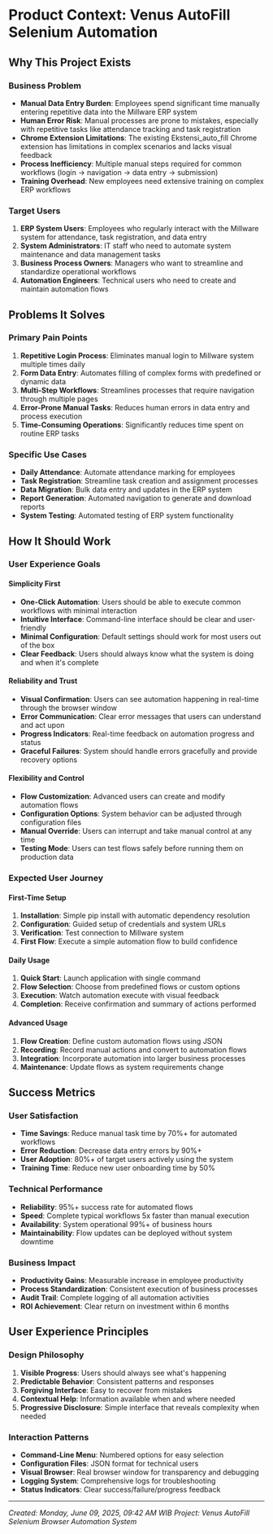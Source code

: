 # Product Context: Venus AutoFill Selenium Automation

## Why This Project Exists

### Business Problem
- **Manual Data Entry Burden**: Employees spend significant time manually entering repetitive data into the Millware ERP system
- **Human Error Risk**: Manual processes are prone to mistakes, especially with repetitive tasks like attendance tracking and task registration
- **Chrome Extension Limitations**: The existing Ekstensi_auto_fill Chrome extension has limitations in complex scenarios and lacks visual feedback
- **Process Inefficiency**: Multiple manual steps required for common workflows (login → navigation → data entry → submission)
- **Training Overhead**: New employees need extensive training on complex ERP workflows

### Target Users
1. **ERP System Users**: Employees who regularly interact with the Millware system for attendance, task registration, and data entry
2. **System Administrators**: IT staff who need to automate system maintenance and data management tasks
3. **Business Process Owners**: Managers who want to streamline and standardize operational workflows
4. **Automation Engineers**: Technical users who need to create and maintain automation flows

## Problems It Solves

### Primary Pain Points
1. **Repetitive Login Process**: Eliminates manual login to Millware system multiple times daily
2. **Form Data Entry**: Automates filling of complex forms with predefined or dynamic data
3. **Multi-Step Workflows**: Streamlines processes that require navigation through multiple pages
4. **Error-Prone Manual Tasks**: Reduces human errors in data entry and process execution
5. **Time-Consuming Operations**: Significantly reduces time spent on routine ERP tasks

### Specific Use Cases
- **Daily Attendance**: Automate attendance marking for employees
- **Task Registration**: Streamline task creation and assignment processes
- **Data Migration**: Bulk data entry and updates in the ERP system
- **Report Generation**: Automated navigation to generate and download reports
- **System Testing**: Automated testing of ERP system functionality

## How It Should Work

### User Experience Goals

#### Simplicity First
- **One-Click Automation**: Users should be able to execute common workflows with minimal interaction
- **Intuitive Interface**: Command-line interface should be clear and user-friendly
- **Minimal Configuration**: Default settings should work for most users out of the box
- **Clear Feedback**: Users should always know what the system is doing and when it's complete

#### Reliability and Trust
- **Visual Confirmation**: Users can see automation happening in real-time through the browser window
- **Error Communication**: Clear error messages that users can understand and act upon
- **Progress Indicators**: Real-time feedback on automation progress and status
- **Graceful Failures**: System should handle errors gracefully and provide recovery options

#### Flexibility and Control
- **Flow Customization**: Advanced users can create and modify automation flows
- **Configuration Options**: System behavior can be adjusted through configuration files
- **Manual Override**: Users can interrupt and take manual control at any time
- **Testing Mode**: Users can test flows safely before running them on production data

### Expected User Journey

#### First-Time Setup
1. **Installation**: Simple pip install with automatic dependency resolution
2. **Configuration**: Guided setup of credentials and system URLs
3. **Verification**: Test connection to Millware system
4. **First Flow**: Execute a simple automation flow to build confidence

#### Daily Usage
1. **Quick Start**: Launch application with single command
2. **Flow Selection**: Choose from predefined flows or custom options
3. **Execution**: Watch automation execute with visual feedback
4. **Completion**: Receive confirmation and summary of actions performed

#### Advanced Usage
1. **Flow Creation**: Define custom automation flows using JSON
2. **Recording**: Record manual actions and convert to automation flows
3. **Integration**: Incorporate automation into larger business processes
4. **Maintenance**: Update flows as system requirements change

## Success Metrics

### User Satisfaction
- **Time Savings**: Reduce manual task time by 70%+ for automated workflows
- **Error Reduction**: Decrease data entry errors by 90%+
- **User Adoption**: 80%+ of target users actively using the system
- **Training Time**: Reduce new user onboarding time by 50%

### Technical Performance
- **Reliability**: 95%+ success rate for automated flows
- **Speed**: Complete typical workflows 5x faster than manual execution
- **Availability**: System operational 99%+ of business hours
- **Maintainability**: Flow updates can be deployed without system downtime

### Business Impact
- **Productivity Gains**: Measurable increase in employee productivity
- **Process Standardization**: Consistent execution of business processes
- **Audit Trail**: Complete logging of all automation activities
- **ROI Achievement**: Clear return on investment within 6 months

## User Experience Principles

### Design Philosophy
1. **Visible Progress**: Users should always see what's happening
2. **Predictable Behavior**: Consistent patterns and responses
3. **Forgiving Interface**: Easy to recover from mistakes
4. **Contextual Help**: Information available when and where needed
5. **Progressive Disclosure**: Simple interface that reveals complexity when needed

### Interaction Patterns
- **Command-Line Menu**: Numbered options for easy selection
- **Configuration Files**: JSON format for technical users
- **Visual Browser**: Real browser window for transparency and debugging
- **Logging System**: Comprehensive logs for troubleshooting
- **Status Indicators**: Clear success/failure/progress feedback

---

*Created: Monday, June 09, 2025, 09:42 AM WIB*
*Project: Venus AutoFill Selenium Browser Automation System* 